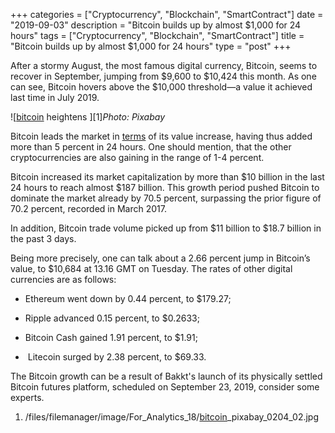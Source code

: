 +++
categories = ["Cryptocurrency", "Blockchain", "SmartContract"]
date = "2019-09-03"
description = "Bitcoin builds up by almost $1,000 for 24 hours"
tags = ["Cryptocurrency", "Blockchain", "SmartContract"]
title = "Bitcoin builds up by almost $1,000 for 24 hours"
type = "post"
+++

After a stormy August, the most famous digital currency, Bitcoin, seems
to recover in September, jumping from $9,600 to $10,424 this month. As
one can see, Bitcoin hovers above the $10,000 threshold—a value it
achieved last time in July 2019.

![[bitcoin](https://www.letsplayfx.com/blog/forex-for-bitcoin/) heightens ][1]_Photo: Pixabay_

Bitcoin leads the market in [terms](https://www.fintechee.com/terms/) of its value increase, having thus
added more than 5 percent in 24 hours. One should mention, that the
other cryptocurrencies are also gaining in the range of 1-4 percent.

Bitcoin increased its market capitalization by more than $10 billion in
the last 24 hours to reach almost $187 billion. This growth period
pushed Bitcoin to dominate the market already by 70.5 percent,
surpassing the prior figure of 70.2 percent, recorded in March 2017.

In addition, Bitcoin trade volume picked up from $11 billion to $18.7
billion in the past 3 days.

Being more precisely, one can talk about a 2.66 percent jump in
Bitcoin’s value, to $10,684 at 13.16 GMT on Tuesday. The rates of other
digital currencies are as follows:

  * Ethereum went down by 0.44 percent, to $179.27;

  * Ripple advanced 0.15 percent, to $0.2633;

  * Bitcoin Cash gained 1.91 percent, to $1.91;

  *  Litecoin surged by 2.38 percent, to $69.33.

The Bitcoin growth can be a result of Bakkt's launch of its physically
settled Bitcoin futures platform, scheduled on September 23, 2019,
consider some experts.

   1. /files/filemanager/image/For_Analytics_18/[bitcoin](https://www.letsplayfx.com/blog/forex-for-bitcoin/)_pixabay_0204_02.jpg